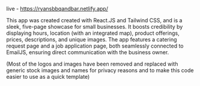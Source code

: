 
live - https://ryansbbqandbar.netlify.app/


This app was created created with React.JS and Tailwind CSS, and is a sleek, five-page showcase for small businesses. It boosts credibility by displaying hours, location (with an integrated map), product offerings, prices, descriptions, and unique images. The app features a catering request page and a job application page, both seamlessly connected to EmailJS, ensuring direct communication with the business owner.


(Most of the logos and images have been removed and replaced with generic stock images and names for privacy reasons and to make this code easier to use as a quick template)
